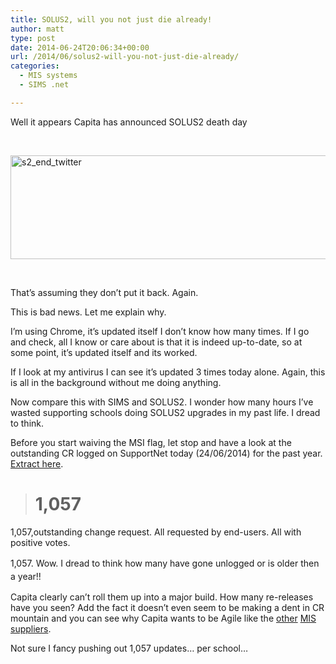 ```yaml
---
title: SOLUS2, will you not just die already!
author: matt
type: post
date: 2014-06-24T20:06:34+00:00
url: /2014/06/solus2-will-you-not-just-die-already/
categories:
  - MIS systems
  - SIMS .net

---
```

Well it appears Capita has announced SOLUS2 death day

&nbsp;

<a href="//matt40k.uk/img/2014/06/s2_end_twitter1.png" target="_blank" rel="nofollow"><img class="alignnone size-full wp-image-117" src="//matt40k.uk/wp-content/uploads/2014/06/s2_end_twitter.png" alt="s2_end_twitter" width="562" height="166" /></a>

&nbsp;

That&#8217;s assuming they don&#8217;t put it back. Again.

This is bad news. Let me explain why.

I&#8217;m using Chrome, it&#8217;s updated itself I don&#8217;t know how many times. If I go and check, all I know or care about is that it is indeed up-to-date, so at some point, it&#8217;s updated itself and its worked.

If I look at my antivirus I can see it&#8217;s updated 3 times today alone. Again, this is all in the background without me doing anything.

Now compare this with SIMS and SOLUS2. I wonder how many hours I&#8217;ve wasted supporting schools doing SOLUS2 upgrades in my past life. I dread to think.

Before you start waiving the MSI flag, let stop and have a look at the outstanding CR logged on SupportNet today (24/06/2014) for the past year. <a href="//matt40k.uk/img/2014/06/Capita-SIMS-Outstanding-CRs1.xlsx" target="_blank" rel="nofollow">Extract here</a>.

> # **1,057**

1,057,outstanding change request. All requested by end-users. All with positive votes.

<span style="line-height: 1.5;">1,057. </span><span style="line-height: 1.5;">Wow. </span><span style="line-height: 1.5;">I dread to think how many have gone unlogged or is older then a year!!</span>

Capita clearly can&#8217;t roll them up into a major build. How many re-releases have you seen? Add the fact it doesn&#8217;t even seem to be making a dent in CR mountain and you can see why Capita wants to be Agile like the <a href="http://www.bromcom.com/" target="_blank" rel="nofollow">other</a> <a href="http://www.scholarpack.com/" target="_blank" rel="nofollow">MIS</a> <a href="http://www.arbor-education.com/" target="_blank" rel="nofollow">suppliers</a>.

Not sure I fancy pushing out 1,057 updates&#8230; per school&#8230;
